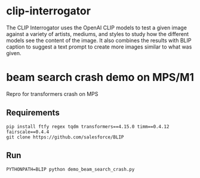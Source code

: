 # clip-interrogator

The CLIP Interrogator uses the OpenAI CLIP models to test a given image against a variety of artists, mediums, and styles to study how the different models see the content of the image. It also combines the results with BLIP caption to suggest a text prompt to create more images similar to what was given.

# beam search crash demo on MPS/M1

Repro for transformers crash on MPS

## Requirements
```commandline
pip install ftfy regex tqdm transformers==4.15.0 timm==0.4.12 fairscale==0.4.4
git clone https://github.com/salesforce/BLIP
```

## Run

```commandline
PYTHONPATH=BLIP python demo_beam_search_crash.py
```
